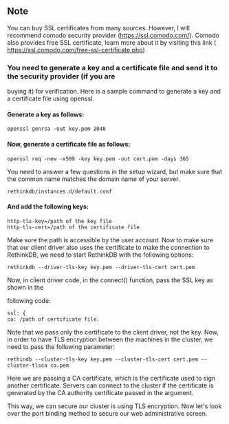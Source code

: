 ## Note
You can buy SSL certificates from many sources. However, I will recommend comodo
security provider (https://ssl.comodo.com/). Comodo also provides free SSL certificate, learn
more about it by visiting this link ( https://ssl.comodo.com/free-ssl-certificate.php)

### You need to generate a key and a certificate file and send it to the security provider (if you are
buying it) for verification. Here is a sample command to generate a key and a certificate file using openssl.

#### Generate a key as follows:
```
openssl genrsa -out key.pem 2048
```
#### Now, generate a certificate file as follows:
```
openssl req -new -x509 -key key.pem -out cert.pem -days 365
```
You need to answer a few questions in the setup wizard, but make sure that the common name matches the domain name of your server.

```
rethinkdb/instances.d/default.conf
```
#### And add the following keys:
```
http-tls-key=/path of the key file
http-tls-cert=/path of the certificate file
```

Make sure the path is accessible by the user account.
Now to make sure that our client driver also uses the certificate to make the connection to
RethinkDB, we need to start RethinkDB with the following options:
```
rethinkdb --driver-tls-key key.pem --driver-tls-cert cert.pem
```
Now, in client driver code, in the connect() function, pass the SSL key as shown in the

following code:
```
ssl: {
ca: /path of certificate file.
```

Note that we pass only the certificate to the client driver, not the key. Now, in order to have
TLS encryption between the machines in the cluster, we need to pass the following parameter:
```
rethindb --cluster-tls-key key.pem --cluster-tls-cert cert.pem --cluster-tlsca ca.pem
```

Here we are passing a CA certificate, which is the certificate used to sign another certificate.
Servers can connect to the cluster if the certificate is generated by the CA authority certificate
passed in the argument.   

This way, we can secure our cluster is using TLS encryption. Now let's look over the port
binding method to secure our web administrative screen.

